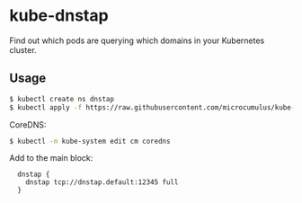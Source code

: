# kube-dnstap

Find out which pods are querying which domains in your Kubernetes cluster.

## Usage

```bash
$ kubectl create ns dnstap
$ kubectl apply -f https://raw.githubusercontent.com/microcumulus/kube-dnstap/master/k8s.yaml
```

CoreDNS:

```bash
$ kubectl -n kube-system edit cm coredns
```

Add to the main block:

```coredns
  dnstap {
    dnstap tcp://dnstap.default:12345 full
  }
```

